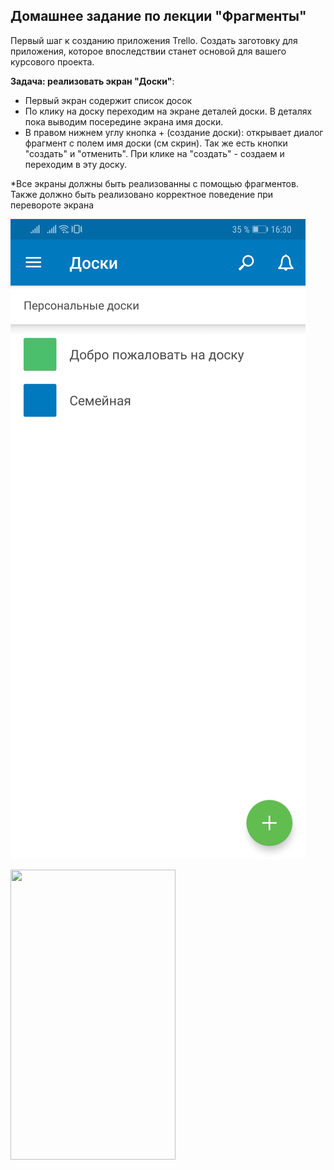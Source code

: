 ## Домашнее задание по лекции "Фрагменты"

Первый шаг к созданию приложения Trello. Создать заготовку для приложения, которое впоследствии станет основой для вашего курсового проекта.

**Задача: реализовать экран "Доски"**: 
- Первый экран содержит список досок
- По клику на доску переходим на экране деталей доски. В деталях пока выводим посередине экрана имя доски.
- В правом нижнем углу кнопка + (создание доски): открывает диалог фрагмент с полем имя доски (см скрин). Так же есть кнопки "создать" и "отменить". При клике на "создать" - создаем и переходим в эту доску.


*Все экраны должны быть реализованны с помощью фрагментов. Также должно быть реализовано корректное поведение при перевороте экрана 

![Список досок](Screenshot_20190930_163033_com.trello.jpg "Список досок")

<img src="https://gitlab.com/bakht.ergashev/androidtfs/blob/homwork2/HomeWork_2/Screenshot_20190930_163954_com.trello.jpg?raw=true" width = "264" height = "464"/>
